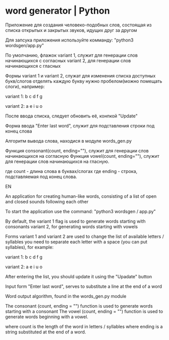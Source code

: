 # word generator | Python
Приложение для создания человеко-подобных слов, состоящая из списка открытых и закрытых звуков, идущих друг за другом

Для запсука приложения используйте комманду: "python3 wordsgen/app.py"

По умолчанию, флажок variant 1, служит для генерации слов начинающихся с согласных
variant 2, для генерации слов начинающихся с гласных

Формы variant 1 и variant 2, служат для изменения списка доступных букв/слогов
отделять каждую букву нужно пробелом(можно помещать слоги), например:

variant 1: 
b c d f g


variant 2: 
a e i u o

После ввода списка, следует обновить её, конпкой "Update"

Форма ввода "Enter last word", служит для подставления строки под конец слова


Алгоритм вывода слова, находися в модуле words_gen.py

Функция consonant(count, ending=""), служит для генерации слов начинающихся на согласную
Функция vowel(count, ending=""), служит для генерации слов начинающихся на гласную.

где count - длина слова в буквах/слогах
где ending - строка, подставляемая под конец слова.



EN


An application for creating human-like words, consisting of a list of open and closed sounds following each other

To start the application use the command: "python3 wordsgen / app.py"

By default, the variant 1 flag is used to generate words starting with consonants
variant 2, for generating words starting with vowels

Forms variant 1 and variant 2 are used to change the list of available letters / syllables
you need to separate each letter with a space (you can put syllables), for example:

variant 1:
b c d f g


variant 2:
a e i u o


After entering the list, you should update it using the "Upadate" button

Input form "Enter last word", serves to substitute a line at the end of a word


Word output algorithm, found in the words_gen.py module

The consonant (count, ending = "") function is used to generate words starting with a consonant
The vowel (count, ending = "") function is used to generate words beginning with a vowel.

where count is the length of the word in letters / syllables
where ending is a string substituted at the end of a word.
